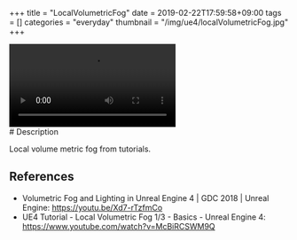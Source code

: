 +++
title = "LocalVolumetricFog"
date = 2019-02-22T17:59:58+09:00
tags = []
categories = "everyday"
thumbnail = "/img/ue4/localVolumetricFog.jpg"
+++

<div class="image">
<video autoplay loop id="vid" src="/video/localVolumetricFog.mp4" type="video/mp4" style="max-width: 480px;">
</div>

<div class="description">
# Description

Local volume metric fog from tutorials.

## References
- Volumetric Fog and Lighting in Unreal Engine 4 | GDC 2018 | Unreal Engine: https://youtu.be/Xd7-rTzfmCo
- UE4 Tutorial - Local Volumetric Fog 1/3 - Basics - Unreal Engine 4: https://www.youtube.com/watch?v=McBiRCSWM9Q